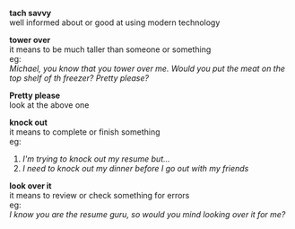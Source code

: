 **tach savvy**  
well informed about or good at using modern technology  
  
**tower over**  
it means to be much taller than someone or something  
eg:  
*Michael, you know that you tower over me. Would you put the meat on the top shelf of th freezer? Pretty please?*  
  
**Pretty please**  
look at the above one    
  
**knock out**  
it means to complete or finish something  
eg:  
1. *I'm trying to knock out my resume but...*    
2. *I need to knock out my dinner before I go out with my friends*  
  
**look over it**  
it means to review or check something for errors  
eg:  
*I know you are the resume guru, so would you mind looking over it for me?*  



